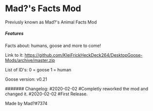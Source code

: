 # Mad?'s Facts Mod
Previusly known as Mad?'s Animal Facts Mod

##### Features ######
Facts about: humans, goose and more to come!

Link to it: https://github.com/KleiFrickHeckDeck264/DesktopGoose-Mods/archive/master.zip

List of ID's: 0 = goose  1 = human

Goose version: v0.21

####### Changelog:
#2020-02-02
#Completly reworked the mod and changed it.
#2020-02-02
#First Release.

Made by Mad?#7374
